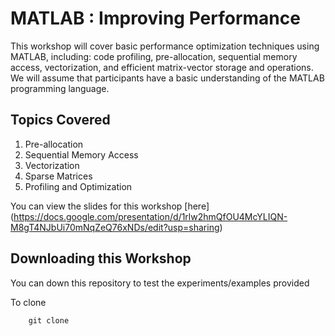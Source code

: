 # MATLAB : Improving Performance

This workshop will cover basic performance optimization techniques using MATLAB, including: code profiling, pre-allocation, sequential memory access, vectorization, and efficient matrix-vector storage and operations. We will assume that participants have a basic understanding of the MATLAB programming language.

## Topics Covered

1. Pre-allocation
1. Sequential Memory Access
1. Vectorization
1. Sparse Matrices
1. Profiling and Optimization

You can view the slides for this workshop [here] (https://docs.google.com/presentation/d/1rlw2hmQfOU4McYLIQN-M8gT4NJbUi70mNqZeQ76xNDs/edit?usp=sharing)

## Downloading this Workshop

You can down this repository to test the experiments/examples provided

To clone

```
    git clone 
